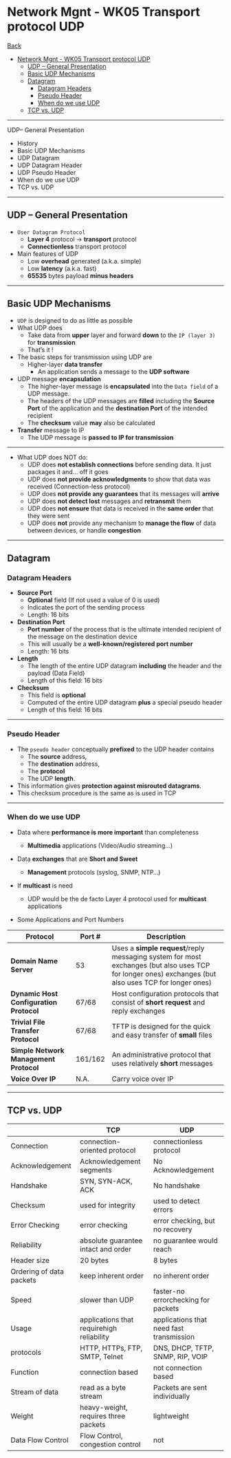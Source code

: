 # Network Mgnt - WK05 Transport protocol UDP

[Back](../index.md)

- [Network Mgnt - WK05 Transport protocol UDP](#network-mgnt---wk05-transport-protocol-udp)
  - [UDP – General Presentation](#udp--general-presentation)
  - [Basic UDP Mechanisms](#basic-udp-mechanisms)
  - [Datagram](#datagram)
    - [Datagram Headers](#datagram-headers)
    - [Pseudo Header](#pseudo-header)
    - [When do we use UDP](#when-do-we-use-udp)
  - [TCP vs. UDP](#tcp-vs-udp)

---

UDP– General Presentation

- History
- Basic UDP Mechanisms
- UDP Datagram
- UDP Datagram Header
- UDP Pseudo Header
- When do we use UDP
- TCP vs. UDP

---

## UDP – General Presentation

- `User Datagram Protocol`
  - **Layer 4** protocol → **transport** protocol
  - **Connectionless** transport protocol
- Main features of UDP
  - Low **overhead** generated (a.k.a. simple)
  - Low **latency** (a.k.a. fast)
  - **65535** bytes payload **minus headers**

---

## Basic UDP Mechanisms

- `UDP` is designed to do as little as possible
- What UDP does
  - Take data from **upper** layer and forward **down** to the `IP (layer 3)` for **transmission**
  - That’s it !
- The basic steps for transmission using UDP are
  - Higher-layer **data transfer**
    - An application sends a message to the **UDP software**
- UDP message **encapsulation**
  - The higher-layer message is **encapsulated** into the `Data field` of a UDP message.
  - The headers of the UDP messages are **filled** including the **Source Port** of the application and the **destination Port** of the intended recipient
  - The **checksum** value **may** also be calculated
- **Transfer** message to IP
  - The UDP message is **passed to IP for transmission**

---

- What UDP does NOT do:
  - UDP does **not establish connections** before sending data. It just packages it and… off it goes
  - UDP does **not provide acknowledgments** to show that data was received (Connection-less protocol)
  - UDP does **not provide any guarantees** that its messages will **arrive**
  - UDP does **not detect lost** messages and **retransmit** them
  - UDP does **not ensure** that data is received in the **same order** that they were sent
  - UDP does **not** provide any mechanism to **manage the flow** of data between devices, or handle **congestion**

---

## Datagram

### Datagram Headers

- **Source Port**
  - **Optional** field (If not used a value of 0 is used)
  - Indicates the port of the sending process
  - Length: 16 bits
- **Destination Port**
  - **Port number** of the process that is the ultimate intended recipient of the message on the destination device
  - This will usually be a **well-known/registered port number**
  - Length: 16 bits
- **Length**
  - The length of the entire UDP datagram **including** the header and the payload (Data Field)
  - Length of this field: 16 bits
- **Checksum**
  - This field is **optional**
  - Computed of the entire UDP datagram **plus** a special pseudo header
  - Length of this field: 16 bits

---

### Pseudo Header

- The `pseudo header` conceptually **prefixed** to the UDP header contains
  - The **source** address,
  - The **destination** address,
  - The **protocol**
  - The UDP **length**.
- This information gives **protection against misrouted datagrams**.
- This checksum procedure is the same as is used in TCP

---

### When do we use UDP

- Data where **performance is more important** than completeness
  - **Multimedia** applications (Video/Audio streaming…)
- Data **exchanges** that are **Short and Sweet**
  - **Management** protocols (syslog, SNMP, NTP…)
- If **multicast** is need

  - UDP would be the de facto Layer 4 protocol used for **multicast** applications

- Some Applications and Port Numbers

| Protocol                                | Port #  | Description                                                                                                                                           |
| --------------------------------------- | ------- | ----------------------------------------------------------------------------------------------------------------------------------------------------- |
| **Domain Name Server**                  | 53      | Uses a **simple request**/reply messaging system for most exchanges (but also uses TCP for longer ones) exchanges (but also uses TCP for longer ones) |
| **Dynamic Host Configuration Protocol** | 67/68   | Host configuration protocols that consist of **short request** and reply exchanges                                                                    |
| **Trivial File Transfer Protocol**      | 67/68   | TFTP is designed for the quick and easy transfer of **small** files                                                                                   |
| **Simple Network Management Protocol**  | 161/162 | An administrative protocol that uses relatively **short** messages                                                                                    |
| **Voice Over IP**                       | N.A.    | Carry voice over IP                                                                                                                                   |

---

## TCP vs. UDP

|                          | TCP                                       | UDP                                      |
| ------------------------ | ----------------------------------------- | ---------------------------------------- |
| Connection               | connection-oriented protocol              | connectionless protocol                  |
| Acknowledgement          | Acknowledgement segments                  | No Acknowledgement                       |
| Handshake                | SYN, SYN-ACK, ACK                         | No handshake                             |
| Checksum                 | used for integrity                        | used to detect errors                    |
| Error Checking           | error checking                            | error checking, but no recovery          |
| Reliability              | absolute guarantee intact and order       | no guarantee would reach                 |
| Header size              | 20 bytes                                  | 8 bytes                                  |
| Ordering of data packets | keep inherent order                       | no inherent order                        |
| Speed                    | slower than UDP                           | faster-no errorchecking for packets      |
| Usage                    | applications that requirehigh reliability | applications that need fast transmission |
| protocols                | HTTP, HTTPs, FTP, SMTP, Telnet            | DNS, DHCP, TFTP, SNMP, RIP, VOIP         |
| Function                 | connection based                          | not connection based                     |
| Stream of data           | read as a byte stream                     | Packets are sent individually            |
| Weight                   | heavy-weight, requires three packets      | lightweight                              |
| Data Flow Control        | Flow Control, congestion control          | not                                      |
